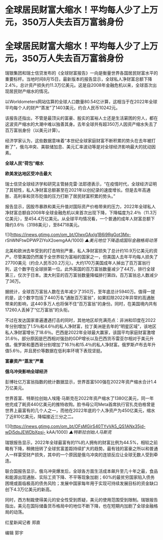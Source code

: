 # 全球居民财富大缩水！平均每人少了上万元，350万人失去百万富翁身份

# 全球居民财富大缩水！平均每人少了上万元，350万人失去百万富翁身份

瑞银集团和瑞士信贷发布的《全球财富报告》一向是衡量世界各国居民财富水平的重要标杆。当地时间8月15日，最新版本的报告显示，全球私人净财富总额下降2.4%，总计资产损失约11.3万亿美元。这是自2008年金融危机以来，全球首次出现居民财产缩水的情况。

以Worldometers网站估算的全球人口数量80.54亿计算，这相当于在2022年全球平均每个人的财产“蒸发”了1403美元，约合人民币10242元。

该报告还指出，不管是最顶尖的富豪、殷实的富裕人士还是生活窘困的穷人，都在这波资产缩水的大潮中难以独善其身。去年全球共有超350万人因资产缩水失去了百万富翁身份（以美元计算）。

经济学家认为，这些数据意味着“本世纪全球家庭财富不断积累的势头在去年被打断了”，俄乌冲突、美联储加息、美元汇率波动等是对全球经济影响最大的扰动因素。

**全球人民“荷包”缩水**

**欧美发达地区受冲击最大**

瑞士信贷全球经济学和研究主管赫克雷·法耶德表示，“在疫情时代，全球经济证明了其韧性，私人净财富总额甚至在2021年以创纪录的速度增长。但是去年高通胀、高利率和货币贬值的压力打断了居民财富积累的势头。”

报告显示，因股市暴跌和美元升值对国际资产价格带来的压力，2022年全球私人净财富总额自2008年全球金融危机以来首次出现下降，下降幅度为2.4％（11.3万亿美元），至454.4万亿美元。从全球平均情况看，一个普通的成年人财富总额下降约3.6％（3198美元），至84718美元。

![](https://inews.gtimg.com/om_bt/OIwxGAxIg1B6i9RgGot3Mx-
rShWNFtwDPWPZIYoX2oemgAA/1000) _▲美元地位下降造成国际金融格局动荡_

北美和欧洲去年受到的打击特别严重，私人净财富损失了总计约10.9万亿美元的资产。尽管美国仍然属于全世界较为富裕的国家之一，但美国人去年平均每人损失了27700美元（约合人民币20.2万元）。大约170万美国成年人掉出了百万富翁行列，这个数字在全球排第一位。此外英国的百万富翁数量减少了44万，排行全球第三，仅次于日本。澳大利亚的百万富翁数量降幅排行第四，百万富翁总人数减少了36万。

据统计，全球百万富翁人数在去年减少了350万，至年底总计5940万。值得一提的是，这个数字包括了440万名“通胀百万富翁”，如果扣除2022年异常的高通胀带来的影响，这440多万人也将保不住“百万富翁”的身份。同时，在美国境内共有17260人丢掉了“亿万富翁”的头衔。

不过在发达国家普遍遭遇打击的同时，其他地区却充满亮点：非洲和印度在2022年分别增加了1.5％和4.6％的私人净财富，拉丁美洲是去年的“明星区域”，该地区私人净财富增长了18.6％。巴西是2022年全球最大赢家，该国平均家庭财富激增31.6％，部分原因是巴西相对强劲的GDP增长以及巴西货币雷亚尔相对于美元升值。俄罗斯和墨西哥分别增加了16.1％和15.4％的私人净财富。俄罗斯卢布去年升值5.6％，并且房价等数据在低利率环境下表现坚挺。

**富豪资产“蒸发”严重**

**俄乌冲突影响全球经济**

彭博社亿万富翁指数的统计数据显示，世界首富500强在2022年资产缩水合计1.4万亿美元。

世界首富、特斯拉创始人埃隆·马斯克在2022年资产缩水了1380亿美元，同一年他完成了耗资440亿美元的推特收购。脸书母公司Meta首席执行官扎克伯格曾是世界上最富有的几个人之一，而他在2022年底的个人净资产为450亿美元，缩水了近810亿美元，降幅接近三分之二。

![](https://inews.gtimg.com/om_bt/OFsMGirS40TYvVA5_QS1ANx35jd-wDj5dsJEWDbXpsj-
kAA/1000) _▲特斯拉创始人马斯克_

瑞银报告显示，2022年全球最富有的1%的人拥有的财富比例为44.5%，相较之前略有下降，稍微扭转了全球贫富差距持续扩大的趋势。最有钱的富豪之所以和普通人一样蒙受财产损失，其中的一个原因是俄乌冲突的连锁反应让全球无数人受到牵连。

联合国报告显示，俄乌冲突爆发后，全球各方面生活成本飙升至几十年之最，食品和能源出现通胀、实际工资下降、不平等现象加剧；60%的最贫穷国家陷入债务困境或面临极高的债务风险；发展中国家每年用于实现可持续发展目标的资金缺口创下4.3万亿美元的新高。

同时，西方制裁使得美元的安全性受到质疑，美元的使用范围受到限制。瑞银报告指出，美元在国际储备货币格局中的地位不断下降，也在短期内加剧了全球金融格局的动荡。

红星新闻记者 郑直

编辑 郭宇

